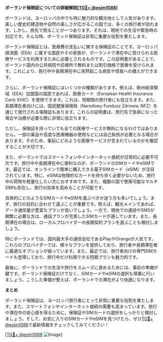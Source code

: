**ポーランド保険証についての詳細解説[[TG💪+ @esim1088](https://t.me/s/esim1088)]**

ポーランドは、ヨーロッパの中でも特に魅力的な観光地として人気があります。美しい歴史的建造物や自然の美しさが広がるこの国では、多くの旅行者が訪れます。しかし、旅先で困ることが一つあります。それは、現地での生活や緊急時の対応です。そんな時、ポーランド保険証は非常に重要な役割を果たします。

ポーランド保険証とは、医療費の支払いに関する保険証のことです。ヨーロッパ経済圏（EEA）に属する国民やその家族が、ポーランドで滞在中に受けられる医療サービスを利用するために必要とされるものです。この証明書があることで、ポーランド国内の公共病院や診療所で無料または割引価格で医療を受けられます。これにより、旅行中や長期滞在中に突然起こる病気や怪我への備えができます。

さらに、ポーランド保険証にはいくつかの種類があります。例えば、欧州経済領域（EEA）加盟国の国民であれば、医療カード（European Health Insurance Card: EHIC）を使用できます。これは、短期間の旅行者にも役立ちます。また、長期滞在者向けには、国民健康保険局（Narodowy Fundusz Zdrowia: NFZ）を通じて発行される保険証もあります。これらの証明書は、旅行先で急病になった場合や治療が必要な際に非常に役立ちます。

ただし、保険証を持っていても全ての医療サービスが無料になるわけではありません。一部の薬品や高度な医療機器の使用などには自己負担が必要となる場合があります。そのため、事前にどのような医療サービスが含まれているのかを確認することが大切です。

また、ポーランドではスマートフォンやインターネット接続が日常的に必要不可欠です。旅行中や長期滞在中に便利なのが、ポーランドのSIMカードやeSIMです。最近では、オンラインで簡単に購入できる電子SIMカード（eSIM）が注目されています。特に、eSIMは物理的なカードを持ち歩く必要がないため、旅行中の荷物を軽量化したい方におすすめです。また、複数の国で使用可能なマルチSIMも存在し、旅行の効率を高めることが可能です。

具体的にどのようなSIMカードやeSIMを選ぶべきか迷う方も多いでしょう。まず、旅行の目的に合わせて選ぶことが重要です。例えば、観光メインであれば、データ通信量が豊富なプランが良いでしょう。一方で、現地での通話やSMSが頻繁に必要な方は、通話プランが充実したSIMカードが適しています。また、長期滞在の場合は、ローカルプロバイダーの長期契約プランを選ぶことも検討しましょう。

特にポーランドでは、国内最大手の通信会社であるPlayやOrangeが人気です。これらのプロバイダーでは、様々なプランを提供しており、旅行者や長期滞在者に最適なオプションが揃っています。また、最近では、旅行者向けの専門SIMカードも登場しており、旅行中だけ利用できる短期プランも魅力的です。

最後に、ポーランドでの生活や旅行をスムーズに進めるためには、事前の準備が鍵です。ポーランド保険証だけでなく、SIMカードやeSIMの選択も慎重に行いましょう。こうした準備が整えば、ポーランドでの滞在がより快適になります。

**まとめ**

ポーランド保険証は、ヨーロッパ旅行者にとって非常に重要な役割を果たします。また、スマートフォンやインターネット接続の需要も高まっています。旅行や滞在中の安心感を得るために、保険証やSIMカードの選択をしっかりと検討しましょう。そして、お気に入りのSIMカードやeSIMを見つけたら、ぜひ[TG💪+ @esim1088](https://t.me/s/esim1088)で最新情報をチェックしてみてください！

[[TG💪+ @esim1088](https://t.me/s/esim1088) ![Image](https://i.postimg.cc/Y0z9fWf4/image.png)]